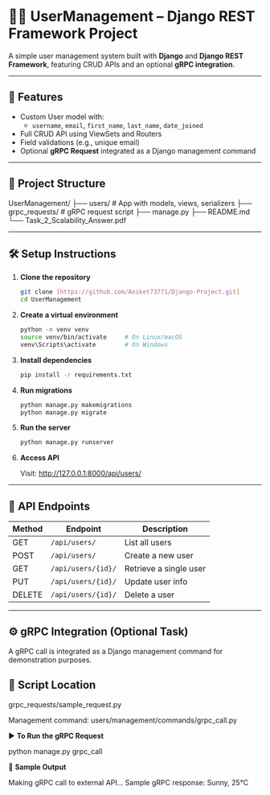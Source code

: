 # 🧑‍💻 UserManagement – Django REST Framework Project

A simple user management system built with **Django** and **Django REST Framework**, featuring CRUD APIs and an optional **gRPC integration**.

---

## 🚀 Features

- Custom User model with:
  - `username`, `email`, `first_name`, `last_name`, `date_joined`
- Full CRUD API using ViewSets and Routers
- Field validations (e.g., unique email)
- Optional **gRPC Request** integrated as a Django management command

---

## 📁 Project Structure

UserManagement/
├── users/ # App with models, views, serializers
├── grpc_requests/ # gRPC request script
├── manage.py
├── README.md
└── Task_2_Scalability_Answer.pdf


---

## 🛠️ Setup Instructions

1. **Clone the repository**
   ```bash
   git clone [https://github.com/Aniket73771/Django-Project.git]
   cd UserManagement

2. **Create a virtual environment**
   ```bash
   python -m venv venv
   source venv/bin/activate     # On Linux/macOS
   venv\Scripts\activate        # On Windows

3. **Install dependencies**
   ```bash
   pip install -r requirements.txt

4. **Run migrations**
   ```bash
   python manage.py makemigrations
   python manage.py migrate

5. **Run the server**
   ```bash
   python manage.py runserver

6. **Access API**
   
   Visit: http://127.0.0.1:8000/api/users/

---

## 🧪 API Endpoints


| Method | Endpoint           | Description            |
| ------ | ------------------ | ---------------------- |
| GET    | `/api/users/`      | List all users         |
| POST   | `/api/users/`      | Create a new user      |
| GET    | `/api/users/{id}/` | Retrieve a single user |
| PUT    | `/api/users/{id}/` | Update user info       |
| DELETE | `/api/users/{id}/` | Delete a user          |


----

## ⚙️ gRPC Integration (Optional Task)
A gRPC call is integrated as a Django management command for demonstration purposes.

## 📂 Script Location
grpc_requests/sample_request.py

Management command: users/management/commands/grpc_call.py


▶️ **To Run the gRPC Request**
   
   python manage.py grpc_call

🧾 **Sample Output**

Making gRPC call to external API...
Sample gRPC response: Sunny, 25°C







